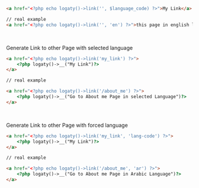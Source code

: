 ```html
<a href="<?php echo logaty()->link('', $language_code) ?>">My Link</a>

// real example
<a href="<?php echo logaty()->link('', 'en') ?>">this page in english language</a>
```

<br>

Generate Link to other Page with selected language 

```html
<a href="<?php echo logaty()->link('my_link') ?>">
    <?php logaty()->__("My Link")?>
</a>

// real example

<a href="<?php echo logaty()->link('/about_me') ?>">
    <?php logaty()->__("Go to About me Page in selected Language")?>
</a>
```

<br>

Generate Link to other Page with forced language 

```html
<a href="<?php echo logaty()->link('my_link', 'lang-code') ?>">
    <?php logaty()->__("My Link")?>
</a>

// real example

<a href="<?php echo logaty()->link('/about_me', 'ar') ?>">
    <?php logaty()->__("Go to About me Page in Arabic Language")?>
</a>
```